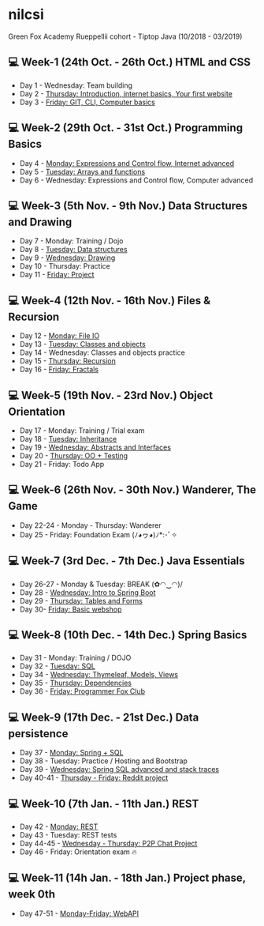 # nilcsi
Green Fox Academy Rueppellii cohort - Tiptop Java (10/2018 - 03/2019)

<h2>💻 Week-1 (24th Oct. - 26th Oct.) HTML and CSS</h2>
<ul>
<li>Day 1 - Wednesday: Team building</li>
<li>Day 2 - <a href="https://github.com/green-fox-academy/nilcsi/tree/master/week-01/day-1">Thursday: Introduction, internet basics, Your first website</a></li>
  <li>Day 3 - <a href="https://github.com/green-fox-academy/nilcsi/tree/master/week-01/day-3">Friday: GIT, CLI, Computer basics</a></li>
  </ul>

<h2>💻 Week-2 (29th Oct. - 31st Oct.) Programming Basics</h2>
<ul>
<li>Day 4 - <a href="https://github.com/green-fox-academy/nilcsi/tree/master/week-02/day-1">Monday: Expressions and Control flow, Internet advanced</a></li>
<li>Day 5 - <a href="https://github.com/green-fox-academy/nilcsi/tree/master/week-02/day-2">Tuesday: Arrays and functions</a></li>
<li>Day 6 - Wednesday: Expressions and Control flow, Computer advanced</li>
</ul>


<h2>💻 Week-3 (5th Nov. - 9th Nov.) Data Structures and Drawing</h2>
<ul>
<li>Day 7 - Monday: Training / Dojo</li>
<li>Day 8 - <a href="https://github.com/green-fox-academy/nilcsi/tree/master/week-03/day-2">Tuesday: Data structures</a></li>
<li>Day 9 - <a href="https://github.com/green-fox-academy/nilcsi/tree/master/week-03/day-3/src">Wednesday: Drawing</a></li>
<li>Day 10 - Thursday: Practice</li>
<li>Day 11 - <a href="https://github.com/green-fox-academy/nilcsi/tree/master/week-03/day-5/src">Friday: Project</a></li>
  </ul>

<h2>💻 Week-4 (12th Nov. - 16th Nov.) Files & Recursion</h2>
<ul>
<li>Day 12 - <a href="https://github.com/green-fox-academy/nilcsi/tree/master/week-04/day-1">Monday: File IO</a></li>
<li>Day 13 - <a href="https://github.com/green-fox-academy/nilcsi/tree/master/week-04/day-2">Tuesday: Classes and objects</a></li>
<li>Day 14 - Wednesday: Classes and objects practice</li>
<li>Day 15 - <a href="https://github.com/green-fox-academy/nilcsi/tree/master/week-04/day-4/src">Thursday: Recursion</a></li>
<li>Day 16 - <a href="https://github.com/green-fox-academy/nilcsi/tree/master/week-04/day-5/src">Friday: Fractals</a></li>
  </ul>

<h2>💻 Week-5 (19th Nov. - 23rd Nov.) Object Orientation</h2>
<ul>
<li>Day 17 - Monday: Training / Trial exam</li>
<li>Day 18 - <a href="https://github.com/green-fox-academy/nilcsi/tree/master/week-05/day-2">Tuesday: Inheritance</a></li>
<li>Day 19 - <a href="https://github.com/green-fox-academy/nilcsi/tree/master/week-05/day-3">Wednesday: Abstracts and Interfaces</a></li>
<li>Day 20 - <a href="https://github.com/green-fox-academy/nilcsi/tree/master/week-05/day-4">Thursday: OO + Testing</a></li>
<li>Day 21 - Friday: Todo App</li>
  </ul>

<h2>💻 Week-6 (26th Nov. - 30th Nov.) Wanderer, The Game</h2>
<ul>
<li>Day 22-24 - Monday - Thursday: Wanderer</li>
<li>Day 25 - Friday: Foundation Exam (ﾉ◕ヮ◕)ﾉ*:･ﾟ✧</li>
</ul>

<h2>💻 Week-7 (3rd Dec. - 7th Dec.) Java Essentials</h2>
<ul>
<li>Day 26-27 - Monday & Tuesday: BREAK (✿◠‿◠)/</li>
<li>Day 28 - <a href="https://github.com/green-fox-academy/nilcsi/tree/master/week-07/day-01/springstart">Wednesday: Intro to Spring Boot</a></li>
<li>Day 29 - <a href="https://github.com/green-fox-academy/nilcsi/tree/master/week-07/day-02">Thursday: Tables and Forms</a></li>
<li>Day 30- <a href="https://github.com/green-fox-academy/nilcsi/tree/master/week-07/day-03/webshop-project">Friday: Basic webshop</a></li>
  </ul>

<h2>💻 Week-8 (10th Dec. - 14th Dec.) Spring Basics</h2>
<ul>
<li>Day 31 - Monday: Training / DOJO</li>
<li>Day 32 - <a href="https://github.com/green-fox-academy/nilcsi/tree/master/week-08/day-02">Tuesday: SQL</a></li>
<li>Day 34 - <a href="https://github.com/green-fox-academy/nilcsi/tree/master/week-08/day-03">Wednesday: Thymeleaf, Models, Views</a></li>
<li>Day 35 - <a href="https://github.com/green-fox-academy/nilcsi/tree/master/week-08/day-04">Thursday: Dependencies</a></li>
<li>Day 36 - <a href="https://github.com/green-fox-academy/nilcsi/tree/master/week-08/day-05/FoxClub">Friday: Programmer Fox Club</a></li>
</ul>

<h2>💻 Week-9 (17th Dec. - 21st Dec.) Data persistence</h2>
<ul>
<li>Day 37 - <a href="https://github.com/green-fox-academy/nilcsi/tree/master/week-09/day-01">Monday: Spring + SQL</a></li>
<li>Day 38 - Tuesday: Practice / Hosting and Bootstrap</li>
<li>Day 39 - <a href="https://github.com/green-fox-academy/nilcsi/tree/master/week-09/day-03/finder">Wednesday: Spring SQL advanced and stack traces</a></li>
<li>Day 40-41 - <a href="https://github.com/green-fox-academy/nilcsi/tree/master/week-09/day-04/reddit">Thursday - Friday: Reddit project</a></li>
  </ul>

<h2>💻 Week-10 (7th Jan. - 11th Jan.) REST</h2>
<ul>
<li>Day 42 - <a href="https://github.com/green-fox-academy/nilcsi/tree/master/week-10/day-1">Monday: REST</a></li>
<li>Day 43 - Tuesday: REST tests</li>
<li>Day 44-45 - <a href="https://github.com/nilcsi/p2p-chat">Wednesday - Thursday: P2P Chat Project</a></li>
<li>Day 46 - Friday: Orientation exam 🔥</li>
  </ul>

<h2>💻 Week-11 (14h Jan. - 18th Jan.) Project phase, week 0th</h2>
<ul>
<li>Day 47-51 - <a href="https://github.com/green-fox-academy/nilcsi/tree/master/week-11/WebAPI">Monday-Friday: WebAPI</a></li>
  </ul>

